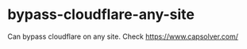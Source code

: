 # bypass-cloudflare-any-site
Can bypass cloudflare on any site. Check https://www.capsolver.com/ 











                                                                                                   